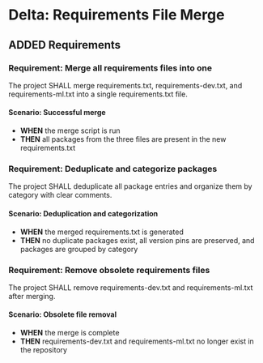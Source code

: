 # Delta: Requirements File Merge

## ADDED Requirements

### Requirement: Merge all requirements files into one
The project SHALL merge requirements.txt, requirements-dev.txt, and requirements-ml.txt into a single requirements.txt file.

#### Scenario: Successful merge
- **WHEN** the merge script is run
- **THEN** all packages from the three files are present in the new requirements.txt

### Requirement: Deduplicate and categorize packages
The project SHALL deduplicate all package entries and organize them by category with clear comments.

#### Scenario: Deduplication and categorization
- **WHEN** the merged requirements.txt is generated
- **THEN** no duplicate packages exist, all version pins are preserved, and packages are grouped by category

### Requirement: Remove obsolete requirements files
The project SHALL remove requirements-dev.txt and requirements-ml.txt after merging.

#### Scenario: Obsolete file removal
- **WHEN** the merge is complete
- **THEN** requirements-dev.txt and requirements-ml.txt no longer exist in the repository
